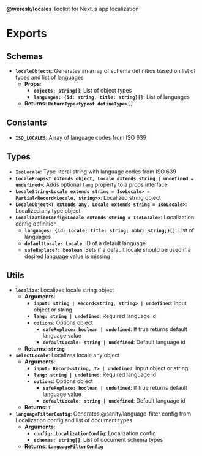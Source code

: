 **@weresk/locales**
Toolkit for Next.js app localization

# Exports

## Schemas

-   **`localeObjects`**: Generates an array of schema definitios based on list of types and list of languages
    -   **Props**:
        -   **`objects: string[]`**: List of object types
        -   **`languages: {id: string, title: string}[]`**: List of languages
    -   **Returns**: **`ReturnType<typeof defineType>[]`**

## Constants

-   **`ISO_LOCALES`**: Array of language codes from ISO 639

## Types

-   **`IsoLocale`**: Type literal string with language codes from ISO 639
-   **`LocaleProps<T extends object, Locale extends string | undefined = undefined>`**: Adds optional `lang` property to a props interface
-   **`LocaleString<Locale extends string = IsoLocale> = Partial<Record<Locale, string>>`**: Localized string object
-   **`LocaleObject<T extends any, Locale extends string = IsoLocale>`**: Localized any type object
-   **`LocalizationConfig<Locale extends string = IsoLocale>`**: Localization config definition
    -   **`languages: {id: Locale; title: string; abbr: string;}[]`**: List of languages
    -   **`defaultLocale: Locale`**: ID of a default language
    -   **`safeReplace?: boolean`**: Sets if a default locale should be used if a desired language value is missing

## Utils

-   **`localize`**: Localizes locale string object
    -   **Arguments**:
        -   **`input: string | Record<string, string> | undefined`**: Input object or string
        -   **`lang: string | undefined`**: Required language id
        -   **`options`**: Options object
            -   **`safeReplace: boolean | undefined`**: If true returns default language value
            -   **`defaultLocale: string | undefined`**: Default language id
    -   **Returns**: **`string`**
-   **`selectLocale`**: Localizes locale any object
    -   **Arguments**:
        -   **`input: Record<string, T> | undefined`**: Input object or string
        -   **`lang: string | undefined`**: Required language id
        -   **`options`**: Options object
            -   **`safeReplace: boolean | undefined`**: If true returns default language value
            -   **`defaultLocale: string | undefined`**: Default language id
    -   **Returns**: **`T`**
-   **`languageFilterConfig`**: Generates @sanity/language-filter config from Localization config and list of document types
    -   **Arguments**:
        -   **`config: LocalizationConfig`**: Localization config
        -   **`schemas: string[]`**: List of document schema types
    -   **Returns**: **`LanguageFilterConfig`**
